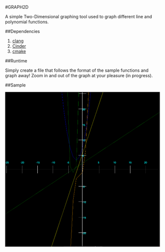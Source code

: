 #GRAPH2D

A simple Two-Dimensional graphing tool used to graph different line and polynomial functions.

##Dependencies

1. [clang](https://clang.llvm.org/)
2. [Cinder](https://libcinder.org/)
3. [cmake](https://cmake.org/)

##Runtime

Simply create a file that follows the format of the sample functions and graph away!
Zoom in and out of the graph at your pleasure (in progress).

##Sample

![Screenshot](SampleGraph.png)